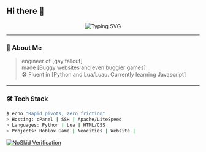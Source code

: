 ## Hi there 👋

<div align="center">
  <img src="https://readme-typing-svg.demolab.com?font=Fira+Code&size=24&pause=1000&color=F7F7F7&center=true&vCenter=true&width=435&lines=Welcome+to+YourUsername;Terminal+Core+Activated;Cinematic+Chaos+Loading..." alt="Typing SVG" />
</div>

---

### 🧠 About Me

> engineer of [gay fallout]  
> made [Buggy websites and even buggier games]  
> 🛠️ Fluent in [Python and Lua/Luau. Currently learning Javascript]

---

### 🛠️ Tech Stack

```bash
$ echo "Rapid pivots, zero friction"
> Hosting: cPanel | SSH | Apache/LiteSpeed
> Languages: Python | Lua | HTML/CSS
> Projects: Roblox Game | Neocities | Website | 
```


[![NoSkid Verification](https://noskid.today/badge/470x200/?repo=syrupmold/syrupmold)](https://noskid.today)

